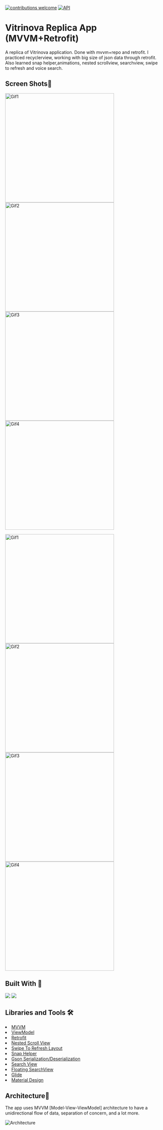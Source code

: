<a href="https://github.com/CanerGures/TokenFT-DemoApplication/pulls"><img src="https://img.shields.io/badge/contributions-welcome-brightgreen.svg?style=flat" alt="contributions welcome" /></a>
<a href="https://android-arsenal.com/api?level=21"><img src="https://img.shields.io/badge/API-21%2B-brightgreen.svg?style=flat" alt="API" /></a>

# Vitrinova Replica App (MVVM+Retrofit)

A replica of Vitrinova application. Done with mvvm+repo and retrofit. I practiced recyclerview, working with big size of json data through retrofit. Also learned snap helper,animations, nested scrollview, searchview, swipe to refresh and voice search.

## Screen Shots📱
<p><img height= "350" src="https://media.giphy.com/media/NV9k8uZAhtSC3vTGiW/giphy.gif" alt="Gif1" />
<img height= "350" src="https://media.giphy.com/media/wfiUvUIR3rOH8TZdPt/giphy.gif" alt="Gif2" />
<img height= "350" src="https://media.giphy.com/media/bNsK9dGpIbtB4pyG3K/giphy.gif" alt="Gif3" />
<img height= "350" src="https://media.giphy.com/media/itjwPnxrIIcLuvXbQh/giphy.gif" alt="Gif4" /></p>

<p><img height= "350" src="https://media.giphy.com/media/q9lBGC8XgSpdcoaZYY/giphy.gif" alt="Gif1" />
<img height= "350" src="https://media.giphy.com/media/BHybCYuKVtXOLwCcuQ/giphy.gif" alt="Gif2" />
<img height= "350" src="https://media.giphy.com/media/5swfG68Y97TBnecGyR/giphy.gif" alt="Gif3" />
<img height= "350" src="https://i.imgur.com/R2zA6SZ.jpg" alt="Gif4" /></p>

## Built With 🚧
<code><img src="https://www.vectorlogo.zone/logos/kotlinlang/kotlinlang-ar21.svg"></code>
<code><img src="https://www.vectorlogo.zone/logos/android/android-ar21.svg"></code>

## Libraries and Tools 🛠

<li><a href="https://developer.android.com/jetpack/guide">MVVM</a></li>
<li><a href="https://developer.android.com/topic/libraries/architecture/viewmodel">ViewModel</a></li>
<li><a href="https://square.github.io/retrofit/">Retrofit</a></li>
<li><a href="https://developer.android.com/reference/androidx/core/widget/NestedScrollView">Nested Scroll View</a></li>
<li><a href="https://developer.android.com/jetpack/androidx/releases/swiperefreshlayout">Swipe To Refresh Layout</a></li>
<li><a href="https://developer.android.com/reference/androidx/recyclerview/widget/SnapHelper">Snap Helper</a></li>
<li><a href="https://github.com/google/gson">Gson Serialization/Deserialization</a></li>
<li><a href="https://developer.android.com/reference/android/widget/SearchView">Search View</a></li>
<li><a href="https://github.com/arimorty/floatingsearchview">Floating SearchView</a></li>
<li><a href="https://github.com/bumptech/glide">Glide</a></li>
<li><a href="https://material.io/design">Material Design</a></li>

## Architecture📃
The app uses MVVM [Model-View-ViewModel] architecture to have a unidirectional flow of data, separation of concern, and a lot more.

![Architecture](https://developer.android.com/topic/libraries/architecture/images/final-architecture.png)
